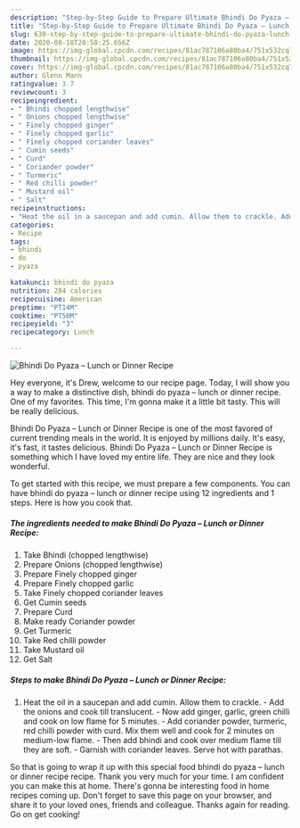 ```yaml
---
description: "Step-by-Step Guide to Prepare Ultimate Bhindi Do Pyaza – Lunch or Dinner Recipe"
title: "Step-by-Step Guide to Prepare Ultimate Bhindi Do Pyaza – Lunch or Dinner Recipe"
slug: 630-step-by-step-guide-to-prepare-ultimate-bhindi-do-pyaza-lunch-or-dinner-recipe
date: 2020-08-18T20:58:25.656Z
image: https://img-global.cpcdn.com/recipes/81ac787106a80ba4/751x532cq70/bhindi-do-pyaza-lunch-or-dinner-recipe-recipe-main-photo.jpg
thumbnail: https://img-global.cpcdn.com/recipes/81ac787106a80ba4/751x532cq70/bhindi-do-pyaza-lunch-or-dinner-recipe-recipe-main-photo.jpg
cover: https://img-global.cpcdn.com/recipes/81ac787106a80ba4/751x532cq70/bhindi-do-pyaza-lunch-or-dinner-recipe-recipe-main-photo.jpg
author: Glenn Mann
ratingvalue: 3.7
reviewcount: 3
recipeingredient:
- " Bhindi chopped lengthwise"
- " Onions chopped lengthwise"
- " Finely chopped ginger"
- " Finely chopped garlic"
- " Finely chopped coriander leaves"
- " Cumin seeds"
- " Curd"
- " Coriander powder"
- " Turmeric"
- " Red chilli powder"
- " Mustard oil"
- " Salt"
recipeinstructions:
- "Heat the oil in a saucepan and add cumin. Allow them to crackle. Add the onions and cook till translucent. Now add ginger, garlic, green chilli and cook on low flame for 5 minutes. Add coriander powder, turmeric, red chilli powder with curd. Mix them well and cook for 2 minutes on medium-low flame. Then add bhindi and cook over medium flame till they are soft. Garnish with coriander leaves. Serve hot with parathas."
categories:
- Recipe
tags:
- bhindi
- do
- pyaza

katakunci: bhindi do pyaza 
nutrition: 284 calories
recipecuisine: American
preptime: "PT14M"
cooktime: "PT50M"
recipeyield: "3"
recipecategory: Lunch

---
```



![Bhindi Do Pyaza – Lunch or Dinner Recipe](https://img-global.cpcdn.com/recipes/81ac787106a80ba4/751x532cq70/bhindi-do-pyaza-lunch-or-dinner-recipe-recipe-main-photo.jpg)

Hey everyone, it's Drew, welcome to our recipe page. Today, I will show you a way to make a distinctive dish, bhindi do pyaza – lunch or dinner recipe. One of my favorites. This time, I'm gonna make it a little bit tasty. This will be really delicious.

Bhindi Do Pyaza – Lunch or Dinner Recipe is one of the most favored of current trending meals in the world. It is enjoyed by millions daily. It's easy, it's fast, it tastes delicious. Bhindi Do Pyaza – Lunch or Dinner Recipe is something which I have loved my entire life. They are nice and they look wonderful.




To get started with this recipe, we must prepare a few components. You can have bhindi do pyaza – lunch or dinner recipe using 12 ingredients and 1 steps. Here is how you cook that.

<!--inarticleads1-->

##### The ingredients needed to make Bhindi Do Pyaza – Lunch or Dinner Recipe:

1. Take  Bhindi (chopped lengthwise)
1. Prepare  Onions (chopped lengthwise)
1. Prepare  Finely chopped ginger
1. Prepare  Finely chopped garlic
1. Take  Finely chopped coriander leaves
1. Get  Cumin seeds
1. Prepare  Curd
1. Make ready  Coriander powder
1. Get  Turmeric
1. Take  Red chilli powder
1. Take  Mustard oil
1. Get  Salt




<!--inarticleads2-->

##### Steps to make Bhindi Do Pyaza – Lunch or Dinner Recipe:

1. Heat the oil in a saucepan and add cumin. Allow them to crackle. - Add the onions and cook till translucent. - Now add ginger, garlic, green chilli and cook on low flame for 5 minutes. - Add coriander powder, turmeric, red chilli powder with curd. Mix them well and cook for 2 minutes on medium-low flame. - Then add bhindi and cook over medium flame till they are soft. - Garnish with coriander leaves. Serve hot with parathas.




So that is going to wrap it up with this special food bhindi do pyaza – lunch or dinner recipe recipe. Thank you very much for your time. I am confident you can make this at home. There's gonna be interesting food in home recipes coming up. Don't forget to save this page on your browser, and share it to your loved ones, friends and colleague. Thanks again for reading. Go on get cooking!
